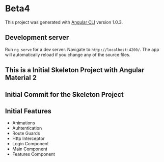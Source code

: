 # Beta4

This project was generated with [Angular CLI](https://github.com/angular/angular-cli) version 1.0.3.

## Development server

Run `ng serve` for a dev server. Navigate to `http://localhost:4200/`. The app will automatically reload if you change any of the source files.


## This is a Initial Skeleton Project with Angular Material 2 

## Initial Commit for the Skeleton Project 

## Initial Features

* Animations
* Auhtentication
* Route Guards
* Http Interceptor
* Login Component
* Main Component
* Features Component
